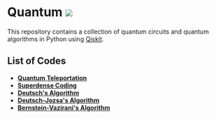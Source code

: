 # Quantum [![](https://img.shields.io/badge/python-3.7+-blue.svg)](https://www.python.org/download/releases/3.7.0/)

This repository contains a collection of quantum circuits and quantum algorithms in Python using [Qiskit](https://www.qiskit.org/).

## List of Codes

* **[Quantum Teleportation](./Quantum_Communication/Teleportation.ipynb)**
* **[Superdense Coding](./Quantum_Communication/Superdensecoding.ipynb)**
* **[Deutsch's Algorithm](./Algorithms/Deutsch.ipynb)**
* **[Deutsch-Jozsa's Algorithm](./Algorithms/Deutsch-Jozsa.ipynb)**
* **[Bernstein-Vazirani's Algorithm](./Algorithms/Bernstein-Vazirani.ipynb)**